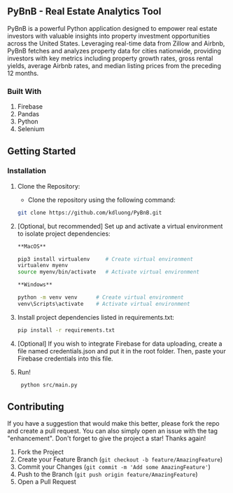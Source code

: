 ## PyBnB -  Real Estate Analytics Tool

PyBnB is a powerful Python application designed to empower real estate investors with valuable insights into property investment opportunities across the United States. Leveraging real-time data from Zillow and Airbnb, PyBnB fetches and analyzes property data for cities nationwide, providing investors with key metrics including property growth rates, gross rental yields, average Airbnb rates, and median listing prices from the preceding 12 months.

### Built With

1. Firebase
2. Pandas
3. Python
4. Selenium
   
## Getting Started

### Installation

1. Clone the Repository:
   
   * Clone the repository using the following command:
   ```sh
   git clone https://github.com/kdluong/PyBnB.git
   ```
     
2. [Optional, but recommended] Set up and activate a virtual environment to isolate project dependencies:
   
   ```sh
   **MacOS**
   
   pip3 install virtualenv     # Create virtual environment
   virtualenv myenv
   source myenv/bin/activate   # Activate virtual environment
   
   **Windows**
   
   python -m venv venv      # Create virtual environment
   venv\Scripts\activate    # Activate virtual environment
   ```
   
3. Install project dependencies listed in requirements.txt:
   
    ```sh
    pip install -r requirements.txt
    ```
    
4. [Optional] If you wish to integrate Firebase for data uploading, create a file named credentials.json and put it in the root folder. Then, paste your Firebase credentials into this file.
   
5. Run! 

   ```sh
    python src/main.py
    ```
   
## Contributing

If you have a suggestion that would make this better, please fork the repo and create a pull request. You can also simply open an issue with the tag "enhancement". Don't forget to give the project a star! Thanks again!

1. Fork the Project
2. Create your Feature Branch (`git checkout -b feature/AmazingFeature`)
3. Commit your Changes (`git commit -m 'Add some AmazingFeature'`)
4. Push to the Branch (`git push origin feature/AmazingFeature`)
5. Open a Pull Request
